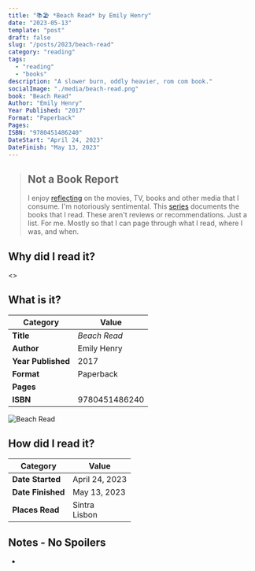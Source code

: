 ```yaml
---
title: "📚🏖️ *Beach Read* by Emily Henry"
date: "2023-05-13"
template: "post"
draft: false
slug: "/posts/2023/beach-read"
category: "reading"
tags:
  - "reading"
  - "books"
description: "A slower burn, oddly heavier, rom com book."
socialImage: "./media/beach-read.png"
book: "Beach Read"
Author: "Emily Henry"
Year Published: "2017"
Format: "Paperback"
Pages:
ISBN: "9780451486240"
DateStart: "April 24, 2023"
DateFinish: "May 13, 2023"
---
```


> ## Not a Book Report
> I enjoy [reflecting](https://blog.samrhea.com/posts/2019/analyze-media-habits) on the movies, TV, books and other media that I consume. I'm notoriously sentimental. This [series](https://blog.samrhea.com/category/walkthrough) documents the books that I read. These aren't reviews or recommendations. Just a list. For me. Mostly so that I can page through what I read, where I was, and when.

## Why did I read it?
<>

## What is it?
|Category|Value|
|---|---|
|**Title**|*Beach Read*|
|**Author**|Emily Henry|
|**Year Published**|2017|
|**Format**|Paperback|
|**Pages**||
|**ISBN**|9780451486240|

![Beach Read](./media/beach-read.PNG)

## How did I read it?
|Category|Value|
|---|---|
|**Date Started**|April 24, 2023|
|**Date Finished**|May 13, 2023|
|**Places Read**|Sintra<br>Lisbon|

## Notes - No Spoilers
* 
